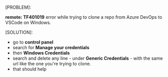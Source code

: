 [PROBLEM]: 

**remote: TF401019** error while trying to clone a repo from Azure DevOps to VSCode on Windows.

[SOLUTION]: 
- go to **control panel**
- search for **Manage your credentials**
- then **Windows Credentials**
- search and delete any line - under **Generic Credentials** - with the same url like the one you're trying to clone.
- that should help
